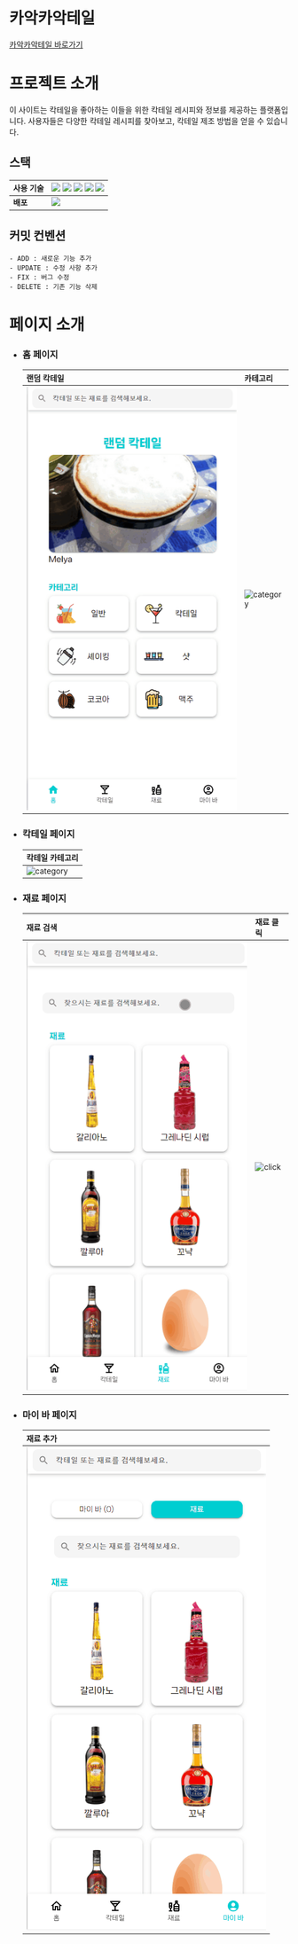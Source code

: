 # 카악카악테일

<a href="https://cacaktail.netlify.app/" >카악카악테일 바로가기</a>

# 프로젝트 소개

이 사이트는 칵테일을 좋아하는 이들을 위한 칵테일 레시피와 정보를 제공하는 플랫폼입니다. 사용자들은 다양한 칵테일 레시피를 찾아보고, 칵테일 제조 방법을 얻을 수 있습니다.

## 스택

| **사용 기술** | <img src="https://img.shields.io/badge/REACT-61DAFB?style=for-the-badge&logo=React&logoColor=white"/> <img src="https://img.shields.io/badge/TYPESCRIPT-3178C6?style=for-the-badge&logo=TYPESCRIPT&logoColor=white"/> <img src="https://img.shields.io/badge/REDUX-764ABC?style=for-the-badge&logo=Redux&logoColor=white"/> <img src="https://img.shields.io/badge/MUI-007FFF?style=for-the-badge&logo=MUI&logoColor=white"/> <img src="https://img.shields.io/badge/I18NEXT-26A69A?style=for-the-badge&logo=I18NEXT&logoColor=white"/> |
| --- | --- |
| **배포** | <img src="https://img.shields.io/badge/NETLIFY-00C7B7?style=for-the-badge&logo=NETLIFY&logoColor=white"/> |

## 커밋 컨벤션

```
- ADD : 새로운 기능 추가
- UPDATE : 수정 사항 추가
- FIX : 버그 수정
- DELETE : 기존 기능 삭제
```

# 페이지 소개

- ### 홈 페이지

  |**랜덤 칵테일**|**카테고리**|
  |---|---|
  |![random](./readme/home/random_cocktail.gif)|![category](./readme/home/category.gif)|

- ### 칵테일 페이지

  |**칵테일 카테고리**|
  |---|
  |![category](./readme/cocktail/category.gif)|

- ### 재료 페이지

  |**재료 검색**|**재료 클릭**|
  |---|---|
  |![ingred](./readme/ingredient/search.gif)|![click](./readme/ingredient/ingredient.gif)|

- ### 마이 바 페이지

  |**재료 추가**|
  |---|
  |![add](./readme/mybar/add.gif)|
